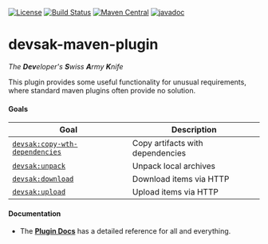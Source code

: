 [![License](http://img.shields.io/:license-apache-brightgreen.svg)](http://www.apache.org/licenses/LICENSE-2.0.html)
[![Build Status](https://github.com/jdelker/devsak-maven-plugin/actions/workflows/ci.yml/badge.svg)](https://github.com/jdelker/devsak-maven-plugin/actions/workflows/ci.yml)
[![Maven Central](https://maven-badges.herokuapp.com/maven-central/com.github.jdelker.devsak/devsak-maven-plugin/badge.svg)](https://maven-badges.herokuapp.com/maven-central/com.github.jdelker.devsak/devsak-maven-plugin)
[![javadoc](https://javadoc.io/badge2/com.github.jdelker/devsak-maven-plugin/javadoc.svg)](https://javadoc.io/doc/com.github.jdelker/devsak-maven-plugin) 

# devsak-maven-plugin

_The **Dev**eloper's ***S***wiss ***A***rmy ***K***nife_

This plugin provides some useful functionality for unusual requirements, 
where standard maven plugins often provide no solution.

#### Goals

| Goal                                                                                                            | Description                       |
| --------------------------------------------------------------------------------------------------------------- | --------------------------------- |
| [`devsak:copy-wth-dependencies`](https://jdelker.github.io/devsak-maven-plugin/#devsak:copy-with-dependencies)  | Copy artifacts with dependencies  |
| [`devsak:unpack`](https://jdelker.github.io/devsak-maven-plugin/#devsak:unpack)                                 | Unpack local archives             |
| [`devsak:download`](https://jdelker.github.io/devsak-maven-plugin/#devsak:download)                             | Download items via HTTP           |
| [`devsak:upload`](https://jdelker.github.io/devsak-maven-plugin/#devsak:upload)                                 | Upload items via HTTP             |

#### Documentation

* The **[Plugin Docs](https://jdelker.github.io/devsak-maven-plugin)** has a detailed reference for all and everything.
